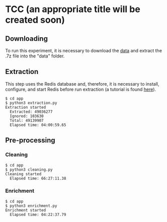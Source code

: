 # TCC (an appropriate title will be created soon)

## Downloading

To run this experiment, it is necessary to download the [data](https://archive.org/download/stackexchange/stackoverflow.com-Posts.7z) and extract the .7z file into the "data" folder. 

## Extraction

This step uses the Redis database and, therefore, it is necessary to install, configure, and start Redis before run extraction (a tutorial is found [here](https://redis.io/topics/quickstart)).

```
$ cd app
$ python3 extraction.py
Extraction started
  Extracted: 49036277
  Ignored: 103630
  Total: 49139907
  Elapsed time: 04:00:59.65
```

## Pre-processing

### Cleaning

```
$ cd app
$ python3 cleaning.py
Cleaning started
  Elapsed time: 66:27:11.38
```

### Enrichment

```
$ cd app
$ python3 enrichment.py
Enrichment started
  Elapsed time: 04:22:37.79
```